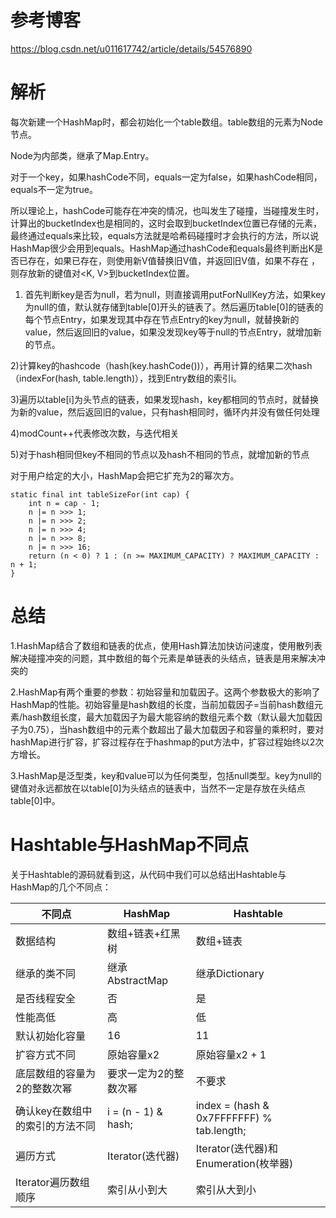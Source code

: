 # 参考博客

https://blog.csdn.net/u011617742/article/details/54576890

# 解析

每次新建一个HashMap时，都会初始化一个table数组。table数组的元素为Node节点。

Node为内部类，继承了Map.Entry。

对于一个key，如果hashCode不同，equals一定为false，如果hashCode相同，equals不一定为true。

所以理论上，hashCode可能存在冲突的情况，也叫发生了碰撞，当碰撞发生时，计算出的bucketIndex也是相同的，这时会取到bucketIndex位置已存储的元素，最终通过equals来比较，equals方法就是哈希码碰撞时才会执行的方法，所以说HashMap很少会用到equals。HashMap通过hashCode和equals最终判断出K是否已存在，如果已存在，则使用新V值替换旧V值，并返回旧V值，如果不存在 ，则存放新的键值对<K, V>到bucketIndex位置。

1) 首先判断key是否为null，若为null，则直接调用putForNullKey方法，如果key为null的值，默认就存储到table[0]开头的链表了。然后遍历table[0]的链表的每个节点Entry，如果发现其中存在节点Entry的key为null，就替换新的value，然后返回旧的value，如果没发现key等于null的节点Entry，就增加新的节点。

2)计算key的hashcode（hash(key.hashCode())），再用计算的结果二次hash（indexFor(hash, table.length)），找到Entry数组的索引i。

3)遍历以table[i]为头节点的链表，如果发现hash，key都相同的节点时，就替换为新的value，然后返回旧的value，只有hash相同时，循环内并没有做任何处理

4)modCount++代表修改次数，与迭代相关

5)对于hash相同但key不相同的节点以及hash不相同的节点，就增加新的节点

对于用户给定的大小，HashMap会把它扩充为2的幂次方。

```
static final int tableSizeFor(int cap) {
    int n = cap - 1;
    n |= n >>> 1;
    n |= n >>> 2;
    n |= n >>> 4;
    n |= n >>> 8;
    n |= n >>> 16;
    return (n < 0) ? 1 : (n >= MAXIMUM_CAPACITY) ? MAXIMUM_CAPACITY : n + 1;
}
```

# 总结

1.HashMap结合了数组和链表的优点，使用Hash算法加快访问速度，使用散列表解决碰撞冲突的问题，其中数组的每个元素是单链表的头结点，链表是用来解决冲突的

2.HashMap有两个重要的参数：初始容量和加载因子。这两个参数极大的影响了HashMap的性能。初始容量是hash数组的长度，当前加载因子=当前hash数组元素/hash数组长度，最大加载因子为最大能容纳的数组元素个数（默认最大加载因子为0.75），当hash数组中的元素个数超出了最大加载因子和容量的乘积时，要对hashMap进行扩容，扩容过程存在于hashmap的put方法中，扩容过程始终以2次方增长。

3.HashMap是泛型类，key和value可以为任何类型，包括null类型。key为null的键值对永远都放在以table[0]为头结点的链表中，当然不一定是存放在头结点table[0]中。

# **Hashtable与HashMap不同点**

关于Hashtable的源码就看到这，从代码中我们可以总结出Hashtable与HashMap的几个不同点：

| 不同点                          | HashMap               | Hashtable                                 |
| ------------------------------- | --------------------- | ----------------------------------------- |
| 数据结构                        | 数组+链表+红黑树      | 数组+链表                                 |
| 继承的类不同                    | 继承AbstractMap       | 继承Dictionary                            |
| 是否线程安全                    | 否                    | 是                                        |
| 性能高低                        | 高                    | 低                                        |
| 默认初始化容量                  | 16                    | 11                                        |
| 扩容方式不同                    | 原始容量x2            | 原始容量x2 + 1                            |
| 底层数组的容量为2的整数次幂     | 要求一定为2的整数次幂 | 不要求                                    |
| 确认key在数组中的索引的方法不同 | i = (n - 1) & hash;   | index = (hash & 0x7FFFFFFF) % tab.length; |
| 遍历方式                        | Iterator(迭代器)      | Iterator(迭代器)和Enumeration(枚举器)     |
| Iterator遍历数组顺序            | 索引从小到大          | 索引从大到小                              |

# 